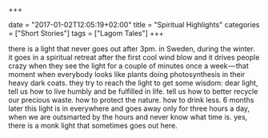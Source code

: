 +++

date = "2017-01-02T12:05:19+02:00"
title = "Spiritual Highlights"
categories = ["Short Stories"]
tags = ["Lagom Tales"]
+++

there is a light that never goes out
after 3pm. in Sweden, during the winter.
it goes in a spiritual retreat after the first cool wind blow and it drives people crazy when they see the light for a couple of minutes once a week — that moment when everybody looks like plants doing photosynthesis in their heavy dark coats. they try to reach the light to get some wisdom: dear light, tell us how to live humbly and be fulfilled in life. tell us how to better recycle our precious waste. how to protect the nature. how to drink less.
6 months later this light is in everywhere and goes away only for three hours a day, when we are outsmarted by the hours and never know what time is.
yes, there is a monk light that sometimes goes out here.
